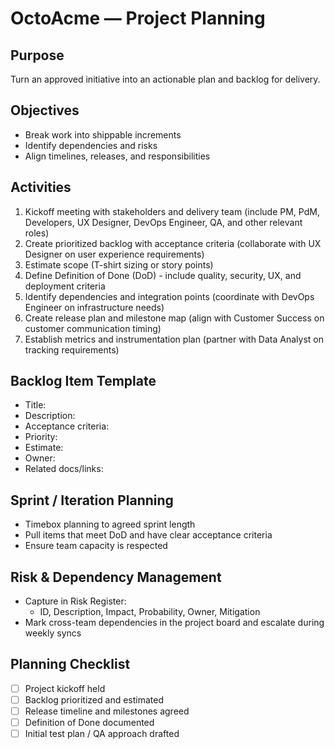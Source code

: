 # OctoAcme — Project Planning

## Purpose
Turn an approved initiative into an actionable plan and backlog for delivery.

## Objectives
- Break work into shippable increments
- Identify dependencies and risks
- Align timelines, releases, and responsibilities

## Activities
1. Kickoff meeting with stakeholders and delivery team (include PM, PdM, Developers, UX Designer, DevOps Engineer, QA, and other relevant roles)
2. Create prioritized backlog with acceptance criteria (collaborate with UX Designer on user experience requirements)
3. Estimate scope (T-shirt sizing or story points)
4. Define Definition of Done (DoD) - include quality, security, UX, and deployment criteria
5. Identify dependencies and integration points (coordinate with DevOps Engineer on infrastructure needs)
6. Create release plan and milestone map (align with Customer Success on customer communication timing)
7. Establish metrics and instrumentation plan (partner with Data Analyst on tracking requirements)

## Backlog Item Template
- Title:
- Description:
- Acceptance criteria:
- Priority:
- Estimate:
- Owner:
- Related docs/links:

## Sprint / Iteration Planning
- Timebox planning to agreed sprint length
- Pull items that meet DoD and have clear acceptance criteria
- Ensure team capacity is respected

## Risk & Dependency Management
- Capture in Risk Register:
  - ID, Description, Impact, Probability, Owner, Mitigation
- Mark cross-team dependencies in the project board and escalate during weekly syncs

## Planning Checklist
- [ ] Project kickoff held
- [ ] Backlog prioritized and estimated
- [ ] Release timeline and milestones agreed
- [ ] Definition of Done documented
- [ ] Initial test plan / QA approach drafted
